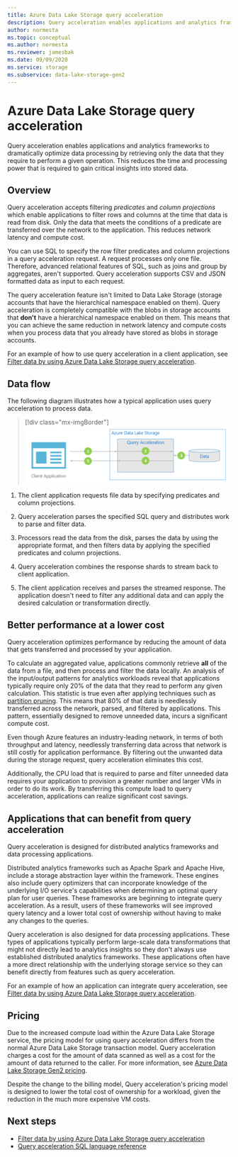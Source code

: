 ```yaml
---
title: Azure Data Lake Storage query acceleration
description: Query acceleration enables applications and analytics frameworks to dramatically optimize data processing by retrieving only the data that is required for a processing operation.
author: normesta
ms.topic: conceptual
ms.author: normesta
ms.reviewer: jamesbak
ms.date: 09/09/2020
ms.service: storage
ms.subservice: data-lake-storage-gen2
---
```


# Azure Data Lake Storage query acceleration

Query acceleration enables applications and analytics frameworks to dramatically optimize data processing by retrieving only the data that they require to perform a given operation. This reduces the time and processing power that is required to gain critical insights into stored data.

## Overview

Query acceleration accepts filtering *predicates* and *column projections* which enable applications to filter rows and columns at the time that data is read from disk. Only the data that meets the conditions of a predicate are transferred over the network to the application. This reduces network latency and compute cost.

You can use SQL to specify the row filter predicates and column projections in a query acceleration request. A request processes only one file. Therefore, advanced relational features of SQL, such as joins and group by aggregates, aren't supported. Query acceleration supports CSV and JSON formatted data as input to each request.

The query acceleration feature isn't limited to Data Lake Storage (storage accounts that have the hierarchical namespace enabled on them). Query acceleration is completely compatible with the blobs in storage accounts that **don't** have a hierarchical namespace enabled on them. This means that you can achieve the same reduction in network latency and compute costs when you process data that you already have stored as blobs in storage accounts.

For an example of how to use query acceleration in a client application, see [Filter data by using Azure Data Lake Storage query acceleration](data-lake-storage-query-acceleration-how-to.md).

## Data flow

The following diagram illustrates how a typical application uses query acceleration to process data.

> [!div class="mx-imgBorder"]
> ![Query acceleration overview](./media/data-lake-storage-query-acceleration/query-acceleration.png)

1. The client application requests file data by specifying predicates and column projections.

2. Query acceleration parses the specified SQL query and distributes work to parse and filter data.

3. Processors read the data from the disk, parses the data by using the appropriate format, and then filters data by applying the specified predicates and column projections.

4. Query acceleration combines the response shards to stream back to client application.

5. The client application receives and parses the streamed response. The application doesn't need to filter any additional data and can apply the desired calculation or transformation directly.

## Better performance at a lower cost

Query acceleration optimizes performance by reducing the amount of data that gets transferred and processed by your application.

To calculate an aggregated value, applications commonly retrieve **all** of the data from a file, and then process and filter the data locally. An analysis of the input/output patterns for analytics workloads reveal that applications typically require only 20% of the data that they read to perform any given calculation. This statistic is true even after applying techniques such as [partition pruning](../../hdinsight/hdinsight-hadoop-optimize-hive-query.md#hive-partitioning). This means that 80% of that data is needlessly transferred across the network, parsed, and filtered by applications. This pattern, essentially designed to remove unneeded data, incurs a significant compute cost.

Even though Azure features an industry-leading network, in terms of both throughput and latency, needlessly transferring data across that network is still costly for application performance. By filtering out the unwanted data during the storage request, query acceleration eliminates this cost.

Additionally, the CPU load that is required to parse and filter unneeded data requires your application to provision a greater number and larger VMs in order to do its work. By transferring this compute load to query acceleration, applications can realize significant cost savings.

## Applications that can benefit from query acceleration

Query acceleration is designed for distributed analytics frameworks and data processing applications.

Distributed analytics frameworks such as Apache Spark and Apache Hive, include a storage abstraction layer within the framework. These engines also include query optimizers that can incorporate knowledge of the underlying I/O service's capabilities when determining an optimal query plan for user queries. These frameworks are beginning to integrate query acceleration. As a result, users of these frameworks will see improved query latency and a lower total cost of ownership without having to make any changes to the queries.

Query acceleration is also designed for data processing applications. These types of applications typically perform large-scale data transformations that might not directly lead to analytics insights so they don't always use established distributed analytics frameworks. These applications often have a more direct relationship with the underlying storage service so they can benefit directly from features such as query acceleration.

For an example of how an application can integrate query acceleration, see [Filter data by using Azure Data Lake Storage query acceleration](data-lake-storage-query-acceleration-how-to.md).

## Pricing

Due to the increased compute load within the Azure Data Lake Storage service, the pricing model for using query acceleration differs from the normal Azure Data Lake Storage transaction model. Query acceleration charges a cost for the amount of data scanned as well as a cost for the amount of data returned to the caller. For more information, see [Azure Data Lake Storage Gen2 pricing](https://azure.microsoft.com/pricing/details/storage/data-lake/).

Despite the change to the billing model, Query acceleration's pricing model is designed to lower the total cost of ownership for a workload, given the reduction in the much more expensive VM costs.

## Next steps

- [Filter data by using Azure Data Lake Storage query acceleration](data-lake-storage-query-acceleration-how-to.md)
- [Query acceleration SQL language reference](query-acceleration-sql-reference.md)
